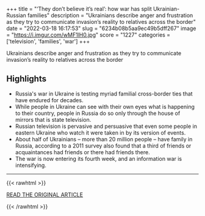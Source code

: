 +++
title = "‘They don’t believe it’s real’: how war has split Ukrainian-Russian families"
description = "Ukrainians describe anger and frustration as they try to communicate invasion’s reality to relatives across the border"
date = "2022-03-18 16:17:53"
slug = "6234b08b5aa9ec49b5dff267"
image = "https://i.imgur.com/wMF1lH0.jpg"
score = "1227"
categories = ['television', 'families', 'war']
+++

Ukrainians describe anger and frustration as they try to communicate invasion’s reality to relatives across the border

## Highlights

- Russia's war in Ukraine is testing myriad familial cross-border ties that have endured for decades.
- While people in Ukraine can see with their own eyes what is happening to their country, people in Russia do so only through the house of mirrors that is state television.
- Russian television is pervasive and persuasive that even some people in eastern Ukraine who watch it were taken in by its version of events.
- About half of Ukrainians – more than 20 million people – have family in Russia, according to a 2011 survey also found that a third of friends or acquaintances had friends or there had friends there.
- The war is now entering its fourth week, and an information war is intensifying.

---

{{< rawhtml >}}
  <p class="article-category">
    <a target="_blank" href="https://www.theguardian.com/world/2022/mar/18/ukraine-russia-families-divided-over-war?CMP=Share_iOSApp_Other">READ THE ORIGINAL ARTICLE</a>
  </p>
{{< /rawhtml >}}
